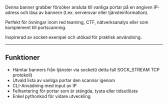Denna banner grabber försöker ansluta till vanliga portar på en angiven IP-adress och läsa av bannern (t.ex. serversvar eller tjänsteinformation).

Perfekt för övningar inom red teaming, CTF, nätverksanalys eller som komplement till portscanning.

Inspirerad av socket-exempel och utökad för praktisk användning.

---

## Funktioner

- Hämtar banners från tjänster via socket(i detta fall SOCK_STREAM TCP protokoll)
- Utvald lista av vanliga portar den scannar igenom   
- CLI-Anvädning med input av IP 
- Felhantering för portar som är stängda, tysta eller tidsutlösta 
- Enkel pythonkod för vidare utveckling  
